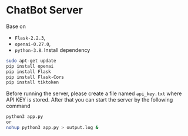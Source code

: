 # ChatBot Server

Base on 
- `Flask-2.2.3`, 
- `openai-0.27.0`, 
- `python-3.8`.
Install dependency
```bash
sudo apt-get update
pip install openai
pip install Flask
pip install Flask-Cors
pip install tiktoken
```
Before running the server, please create a file named 
`api_key.txt` where API KEY is stored. 
After that you can start the server by the following command
```bash
python3 app.py
or 
nohup python3 app.py > output.log &
```
